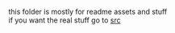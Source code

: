 this folder is mostly for readme assets and stuff
<br>
if you want the real stuff go to [src](https://github.com/paishee/unity-js/tree/main/src)
